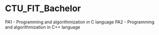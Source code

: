 # CTU_FIT_Bachelor

PA1 - Programming and algorithmization in C language
PA2 - Programming and algorithmization in C++ language
